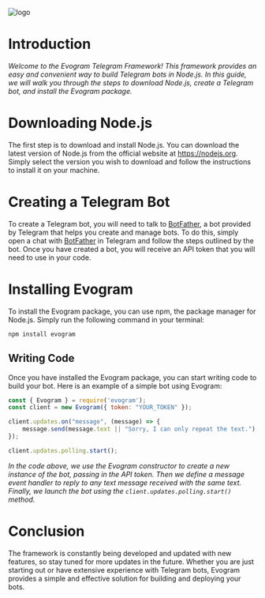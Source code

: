 ![logo](https://i.imgur.com/saKG5ap.jpg)

# Introduction
*Welcome to the Evogram Telegram Framework! This framework provides an easy and convenient way to build Telegram bots in Node.js. In this guide, we will walk you through the steps to download Node.js, create a Telegram bot, and install the Evogram package.*

# Downloading Node.js
The first step is to download and install Node.js. You can download the latest version of Node.js from the official website at https://nodejs.org. Simply select the version you wish to download and follow the instructions to install it on your machine.

# Creating a Telegram Bot
To create a Telegram bot, you will need to talk to [BotFather](https://t.me/botfather), a bot provided by Telegram that helps you create and manage bots. To do this, simply open a chat with [BotFather](https://t.me/botfather) in Telegram and follow the steps outlined by the bot. Once you have created a bot, you will receive an API token that you will need to use in your code.

# Installing Evogram
To install the Evogram package, you can use npm, the package manager for Node.js. Simply run the following command in your terminal:
```shell
npm install evogram
```

## Writing Code
Once you have installed the Evogram package, you can start writing code to build your bot. Here is an example of a simple bot using Evogram:
```js
const { Evogram } = require('evogram');
const client = new Evogram({ token: "YOUR_TOKEN" });

client.updates.on("message", (message) => {
    message.send(message.text || "Sorry, I can only repeat the text.");
});

client.updates.polling.start();
```

*In the code above, we use the Evogram constructor to create a new instance of the bot, passing in the API token. Then we define a message event handler to reply to any text message received with the same text. Finally, we launch the bot using the `client.updates.polling.start()` method.*

# Conclusion
The framework is constantly being developed and updated with new features, so stay tuned for more updates in the future. Whether you are just starting out or have extensive experience with Telegram bots, Evogram provides a simple and effective solution for building and deploying your bots.